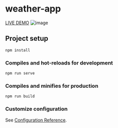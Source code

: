 # weather-app
<a href="https://heartfelt-flan-27f850.netlify.app/" target="_blank">LIVE DEMO</a>
![image](https://codemonzy.com/HavaDurumu.png)

## Project setup
```
npm install
```

### Compiles and hot-reloads for development
```
npm run serve
```

### Compiles and minifies for production
```
npm run build
```

### Customize configuration
See [Configuration Reference](https://cli.vuejs.org/config/).
